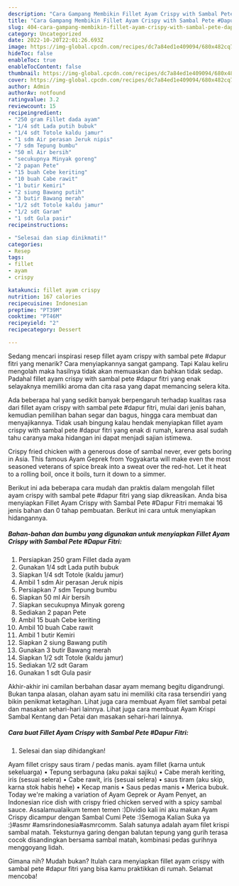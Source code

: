 ```yaml
---
description: "Cara Gampang Membikin Fillet Ayam Crispy with Sambal Pete #Dapur Fitri Anti Gagal"
title: "Cara Gampang Membikin Fillet Ayam Crispy with Sambal Pete #Dapur Fitri Anti Gagal"
slug: 404-cara-gampang-membikin-fillet-ayam-crispy-with-sambal-pete-dapur-fitri-anti-gagal
category: Uncategorized
date: 2022-10-20T22:01:26.693Z
image: https://img-global.cpcdn.com/recipes/dc7a84ed1e409094/680x482cq70/fillet-ayam-crispy-with-sambal-pete-dapur-fitri-foto-resep-utama.jpg
hideToc: false
enableToc: true
enableTocContent: false
thumbnail: https://img-global.cpcdn.com/recipes/dc7a84ed1e409094/680x482cq70/fillet-ayam-crispy-with-sambal-pete-dapur-fitri-foto-resep-utama.jpg
cover: https://img-global.cpcdn.com/recipes/dc7a84ed1e409094/680x482cq70/fillet-ayam-crispy-with-sambal-pete-dapur-fitri-foto-resep-utama.jpg
author: Admin
authorAv: notfound
ratingvalue: 3.2
reviewcount: 15
recipeingredient:
- "250 gram Fillet dada ayam"
- "1/4 sdt Lada putih bubuk"
- "1/4 sdt Totole kaldu jamur"
- "1 sdm Air perasan Jeruk nipis"
- "7 sdm Tepung bumbu"
- "50 ml Air bersih"
- "secukupnya Minyak goreng"
- "2 papan Pete"
- "15 buah Cebe keriting"
- "10 buah Cabe rawit"
- "1 butir Kemiri"
- "2 siung Bawang putih"
- "3 butir Bawang merah"
- "1/2 sdt Totole kaldu jamur"
- "1/2 sdt Garam"
- "1 sdt Gula pasir"
recipeinstructions:

- "Selesai dan siap dinikmati!"
categories:
- Resep
tags:
- fillet
- ayam
- crispy

katakunci: fillet ayam crispy 
nutrition: 167 calories
recipecuisine: Indonesian
preptime: "PT39M"
cooktime: "PT46M"
recipeyield: "2"
recipecategory: Dessert

---
```



Sedang mencari inspirasi resep fillet ayam crispy with sambal pete #dapur fitri yang menarik? Cara menyiapkannya sangat gampang. Tapi Kalau keliru mengolah maka hasilnya tidak akan memuaskan dan bahkan tidak sedap. Padahal fillet ayam crispy with sambal pete #dapur fitri yang enak selayaknya memiliki aroma dan cita rasa yang dapat memancing selera kita.


Ada beberapa hal yang sedikit banyak berpengaruh terhadap kualitas rasa dari fillet ayam crispy with sambal pete #dapur fitri, mulai dari jenis bahan, kemudian pemilihan bahan segar dan bagus, hingga cara membuat dan menyajikannya. Tidak usah bingung kalau hendak menyiapkan fillet ayam crispy with sambal pete #dapur fitri yang enak di rumah, karena asal sudah tahu caranya maka hidangan ini dapat menjadi sajian istimewa.

Crispy fried chicken with a generous dose of sambal never, ever gets boring in Asia. This famous Ayam Geprek from Yogyakarta will make even the most seasoned veterans of spice break into a sweat over the red-hot. Let it heat to a rolling boil, once it boils, turn it down to a simmer.


Berikut ini ada beberapa cara mudah dan praktis dalam mengolah fillet ayam crispy with sambal pete #dapur fitri yang siap dikreasikan. Anda bisa menyiapkan Fillet Ayam Crispy with Sambal Pete #Dapur Fitri memakai 16 jenis bahan dan 0 tahap pembuatan. Berikut ini cara untuk menyiapkan hidangannya.

<!--inarticleads1-->

##### Bahan-bahan dan bumbu yang digunakan untuk menyiapkan Fillet Ayam Crispy with Sambal Pete #Dapur Fitri:

1. Persiapkan 250 gram Fillet dada ayam
1. Gunakan 1/4 sdt Lada putih bubuk
1. Siapkan 1/4 sdt Totole (kaldu jamur)
1. Ambil 1 sdm Air perasan Jeruk nipis
1. Persiapkan 7 sdm Tepung bumbu
1. Siapkan 50 ml Air bersih
1. Siapkan secukupnya Minyak goreng
1. Sediakan 2 papan Pete
1. Ambil 15 buah Cebe keriting
1. Ambil 10 buah Cabe rawit
1. Ambil 1 butir Kemiri
1. Siapkan 2 siung Bawang putih
1. Gunakan 3 butir Bawang merah
1. Siapkan 1/2 sdt Totole (kaldu jamur)
1. Sediakan 1/2 sdt Garam
1. Gunakan 1 sdt Gula pasir


Akhir-akhir ini camilan berbahan dasar ayam memang begitu digandrungi. Bukan tanpa alasan, olahan ayam satu ini memiliki cita rasa tersendiri yang bikin penikmat ketagihan. Lihat juga cara membuat Ayam filet sambal petai dan masakan sehari-hari lainnya. Lihat juga cara membuat Ayam Krispi Sambal Kentang dan Petai dan masakan sehari-hari lainnya. 

<!--inarticleads2-->

##### Cara buat Fillet Ayam Crispy with Sambal Pete #Dapur Fitri:


1. Selesai dan siap dihidangkan!

Ayam fillet crispy saus tiram / pedas manis. ayam fillet (karna untuk sekeluarga) • Tepung serbaguna (aku pakai sajiku) • Cabe merah keriting, iris (sesuai selera) • Cabe rawit, iris (sesuai selera) • saus tiram (aku skip, karna stok habis hehe) • Kecap manis • Saus pedas manis • Merica bubuk. Today we&#39;re making a variation of Ayam Geprek or Ayam Penyet, an Indonesian rice dish with crispy fried chicken served with a spicy sambal sauce. Assalamualaikum temen temen :)Dividio kali ini aku makan Ayam Crispy dicampur dengan Sambal Cumi Pete :)Semoga Kalian Suka ya :)#asmr #amsrindonesia#asmrcomm. Salah satunya adalah ayam filet krispi sambal matah. Teksturnya garing dengan balutan tepung yang gurih terasa cocok disandingkan bersama sambal matah, kombinasi pedas gurihnya menggoyang lidah. 

Gimana nih? Mudah bukan? Itulah cara menyiapkan fillet ayam crispy with sambal pete #dapur fitri yang bisa kamu praktikkan di rumah. Selamat mencoba!
